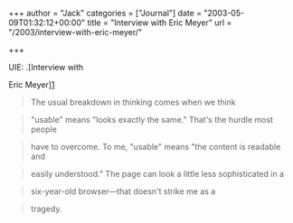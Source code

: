 +++
author = "Jack"
categories = ["Journal"]
date = "2003-05-09T01:32:12+00:00"
title = "Interview with Eric Meyer"
url = "/2003/interview-with-eric-meyer/"

+++

UIE: .[Interview with
  

  
Eric Meyer][1]



> The usual breakdown in thinking comes when we think
  
> 
  
> "usable" means "looks exactly the same." That's the hurdle most people
  
> 
  
> have to overcome. To me, "usable" means "the content is readable and
  
> 
  
> easily understood." The page can look a little less sophisticated in a
  
> 
  
> six-year-old browser&#8212;that doesn't strike me as a
  
> 
  
> tragedy.

 [1]: //www.uie.com/Articles/meyer_interview.htm"
